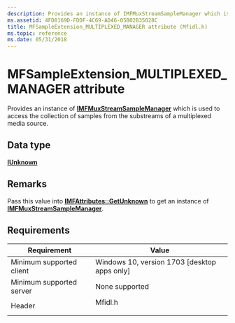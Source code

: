 ```yaml
---
description: Provides an instance of IMFMuxStreamSampleManager which is used to access the collection of samples from the substreams of a multiplexed media source.
ms.assetid: 4FD8169D-FDDF-4C69-AD46-05B02B35028C
title: MFSampleExtension_MULTIPLEXED_MANAGER attribute (Mfidl.h)
ms.topic: reference
ms.date: 05/31/2018
---
```


# MFSampleExtension\_MULTIPLEXED\_MANAGER attribute

Provides an instance of [**IMFMuxStreamSampleManager**](/windows/desktop/api/mfobjects/nn-mfobjects-imfmuxstreamsamplemanager) which is used to access the collection of samples from the substreams of a multiplexed media source.

## Data type

**[**IUnknown**](/windows/win32/api/unknwn/nn-unknwn-iunknown)**

## Remarks

Pass this value into [**IMFAttributes::GetUnknown**](/windows/desktop/api/mfobjects/nf-mfobjects-imfattributes-getunknown) to get an instance of [**IMFMuxStreamSampleManager**](/windows/desktop/api/mfobjects/nn-mfobjects-imfmuxstreamsamplemanager).

## Requirements



| Requirement | Value |
|-------------------------------------|------------------------------------------------------------------------------------|
| Minimum supported client<br/> | Windows 10, version 1703 \[desktop apps only\]<br/>                          |
| Minimum supported server<br/> | None supported<br/>                                                          |
| Header<br/>                   | <dl> <dt>Mfidl.h</dt> </dl> |



 

 
